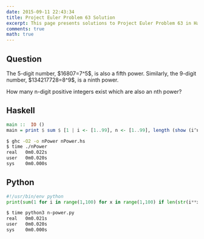 ```yaml
---
date: 2015-09-11 22:43:34
title: Project Euler Problem 63 Solution
excerpt: This page presents solutions to Project Euler Problem 63 in Haskell and Python.
comments: true
math: true
---
```



## Question

<p>
The 5-digit number, $16807=7^5$, is also a fifth power. Similarly, the 9-digit number, $134217728=8^9$, is a ninth power.
</p>

<p>
How many n-digit positive integers exist which are also an nth power?
</p>






## Haskell

```haskell
main ::  IO ()
main = print $ sum $ [1 | i <- [1..99], n <- [1..99], length (show (i^n)) == n]
```


```bash
$ ghc -O2 -o nPower nPower.hs
$ time ./nPower
real   0m0.022s
user   0m0.020s
sys    0m0.000s
```



## Python

```python
#!/usr/bin/env python
print(sum(1 for i in range(1,100) for x in range(1,100) if len(str(i**x)) == x))
```


```bash
$ time python3 n-power.py
real   0m0.021s
user   0m0.020s
sys    0m0.000s
```


